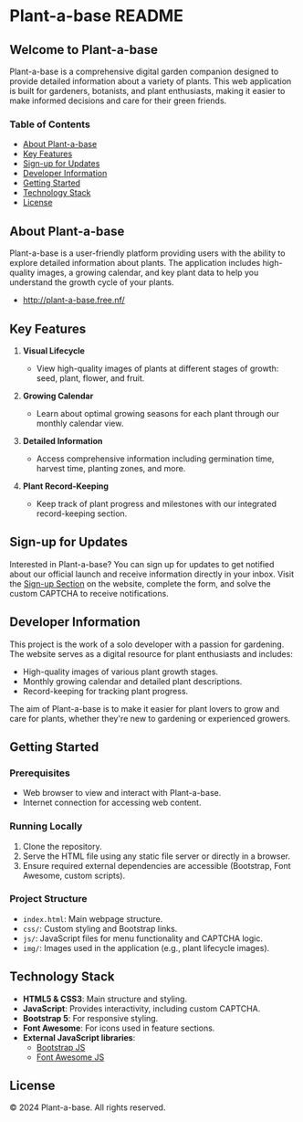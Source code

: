 # Plant-a-base README

## Welcome to Plant-a-base

Plant-a-base is a comprehensive digital garden companion designed to provide detailed information about a variety of plants. This web application is built for gardeners, botanists, and plant enthusiasts, making it easier to make informed decisions and care for their green friends.

### Table of Contents
- [About Plant-a-base](#about-plant-a-base)
- [Key Features](#key-features)
- [Sign-up for Updates](#sign-up-for-updates)
- [Developer Information](#developer-information)
- [Getting Started](#getting-started)
- [Technology Stack](#technology-stack)
- [License](#license)

## About Plant-a-base

Plant-a-base is a user-friendly platform providing users with the ability to explore detailed information about plants. The application includes high-quality images, a growing calendar, and key plant data to help you understand the growth cycle of your plants.
- http://plant-a-base.free.nf/

## Key Features

1. **Visual Lifecycle**  
   - View high-quality images of plants at different stages of growth: seed, plant, flower, and fruit.
  
2. **Growing Calendar**  
   - Learn about optimal growing seasons for each plant through our monthly calendar view.
  
3. **Detailed Information**  
   - Access comprehensive information including germination time, harvest time, planting zones, and more.

4. **Plant Record-Keeping**  
   - Keep track of plant progress and milestones with our integrated record-keeping section.

## Sign-up for Updates

Interested in Plant-a-base? You can sign up for updates to get notified about our official launch and receive information directly in your inbox. Visit the [Sign-up Section](#sign-up-for-updates) on the website, complete the form, and solve the custom CAPTCHA to receive notifications.

## Developer Information

This project is the work of a solo developer with a passion for gardening. The website serves as a digital resource for plant enthusiasts and includes:
- High-quality images of various plant growth stages.
- Monthly growing calendar and detailed plant descriptions.
- Record-keeping for tracking plant progress.

The aim of Plant-a-base is to make it easier for plant lovers to grow and care for plants, whether they're new to gardening or experienced growers.

## Getting Started

### Prerequisites
- Web browser to view and interact with Plant-a-base.
- Internet connection for accessing web content.

### Running Locally
1. Clone the repository.
2. Serve the HTML file using any static file server or directly in a browser.
3. Ensure required external dependencies are accessible (Bootstrap, Font Awesome, custom scripts).

### Project Structure
- `index.html`: Main webpage structure.
- `css/`: Custom styling and Bootstrap links.
- `js/`: JavaScript files for menu functionality and CAPTCHA logic.
- `img/`: Images used in the application (e.g., plant lifecycle images).

## Technology Stack
- **HTML5 & CSS3**: Main structure and styling.
- **JavaScript**: Provides interactivity, including custom CAPTCHA.
- **Bootstrap 5**: For responsive styling.
- **Font Awesome**: For icons used in feature sections.
- **External JavaScript libraries**:
  - [Bootstrap JS](https://cdnjs.cloudflare.com/ajax/libs/bootstrap/5.3.0/js/bootstrap.bundle.min.js)
  - [Font Awesome JS](https://kit.fontawesome.com/c2e74e567e.js)

## License

&copy; 2024 Plant-a-base. All rights reserved.
